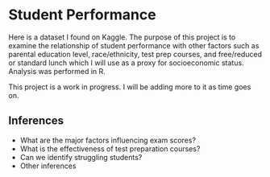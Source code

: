 # Student Performance #
Here is a dataset I found on Kaggle. The purpose of this project is to examine the relationship of student performance with other factors such as parental education level, race/ethnicity, test prep courses, and free/reduced or standard lunch which I will use as a proxy for socioeconomic status. Analysis was performed in R.

This project is a work in progress. I will be adding more to it as time goes on.

## Inferences ##
* What are the major factors influencing exam scores?
* What is the effectiveness of test preparation courses?
* Can we identify struggling students?
* Other inferences
